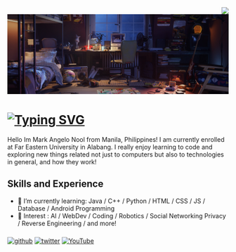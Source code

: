 <img align="right" src="https://visitor-badge.laobi.icu/badge?page_id=NoolAngelo/NoolAngelo" />


<img src="https://github.com/NoolAngelo/NoolAngelo/blob/main/Banner.jpg" width="900"/>

# [![Typing SVG](https://readme-typing-svg.herokuapp.com?font=Fira+Code&pause=1000&random=false&width=435&lines=Mark+Angelo+Nool)](https://git.io/typing-svg)

Hello Im Mark Angelo Nool from Manila, Philippines! I am currently enrolled at Far Eastern University in Alabang. I really enjoy learning to code and exploring new things related not just to computers but also to technologies in general, and how they work!


## Skills and Experience

- 📖 I’m currently learning: Java / C++ / Python / HTML / CSS / JS / Database / Android Programming
- 🤔 Interest : AI / WebDev / Coding / Robotics / Social Networking Privacy / Reverse Engineering / and more!

###
[<img src='https://cdn.jsdelivr.net/npm/simple-icons@3.0.1/icons/github.svg' alt='github' height='40'>](https://github.com/NoolAngelo)  [<img src='https://cdn.jsdelivr.net/npm/simple-icons@3.0.1/icons/twitter.svg' alt='twitter' height='40'>](https://twitter.com/@NoolAngelo)  [<img src='https://cdn.jsdelivr.net/npm/simple-icons@3.0.1/icons/youtube.svg' alt='YouTube' height='40'>](http://www.youtube.com/@setsunaPH) 
